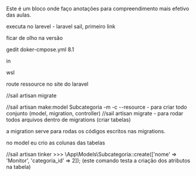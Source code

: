 

Este é um bloco onde faço anotações para compreendimento mais efetivo das aulas.




executa no larevel - laravel sail, primeiro link

ficar de olho na versão


gedit doker-cmpose.yml                                                      8.1


in


wsl


route ressource no site do laravel











//sail artisan migrate



//sail artisan make:model Subcategoria -m -c --resource  - para criar todo conjunto (model, migration, controller)
//sail artisan migrate - para rodar todos arquivos dentro de migrations (criar tabelas)


a migration serve para rodas os códigos escritos nas migrations.

no model eu crio as colunas das tabelas

//sail artisan tinker                 >>> \App\Models\Subcategoria::create(['nome' => 'Monitor', 'categoria_id' => 2]);  (este comando testa a criação dos atributos na tabela)

